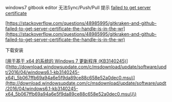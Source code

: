 windows7 gitbook editor 无法Sync/Push/Pull 提示 [failed to get server certificate](https://stackoverflow.com/questions/48985995/gitkraken-and-github-failed-to-get-server-certificate-the-handle-is-in-the-wr) 

[https://stackoverflow.com/questions/48985995/gitkraken-and-github-failed-to-get-server-certificate-the-handle-is-in-the-wr](https://stackoverflow.com/questions/48985995/gitkraken-and-github-failed-to-get-server-certificate-the-handle-is-in-the-wr)

下载安装

\[[用于基于 x64 的系统的 Windows 7 更新程序 \(KB3140245\)](javascript:void%280%29;)\]\([http://download.windowsupdate.com/c/msdownload/update/software/updt/2016/04/windows6.1-kb3140245-x64\_5b067ffb69a94a6e5f9da89ce88c658e52a0dec0.msu\](http://download.windowsupdate.com/c/msdownload/update/software/updt/2016/04/windows6.1-kb3140245-x64_5b067ffb69a94a6e5f9da89ce88c658e52a0dec0.msu\)\)

